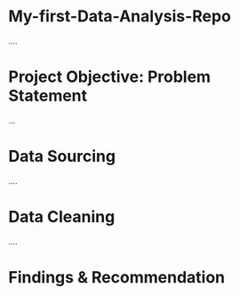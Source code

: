 # My-first-Data-Analysis-Repo

....
# Project Objective: Problem Statement


...
# Data Sourcing


....
# Data Cleaning 


....
# Findings & Recommendation

